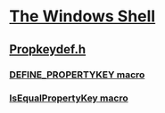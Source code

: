 # [The Windows Shell](../_shell/index.md)
## [Propkeydef.h](index.md)
### [DEFINE_PROPERTYKEY macro](../propkeydef/nf-propkeydef-define_propertykey.md)
### [IsEqualPropertyKey macro](../propkeydef/nf-propkeydef-isequalpropertykey.md)
